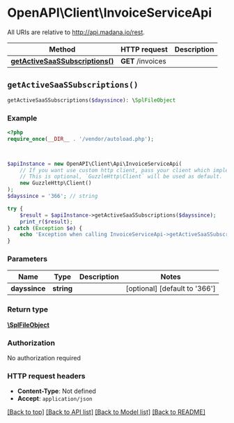 # OpenAPI\Client\InvoiceServiceApi

All URIs are relative to http://api.madana.io/rest.

Method | HTTP request | Description
------------- | ------------- | -------------
[**getActiveSaaSSubscriptions()**](InvoiceServiceApi.md#getActiveSaaSSubscriptions) | **GET** /invoices | 


## `getActiveSaaSSubscriptions()`

```php
getActiveSaaSSubscriptions($dayssince): \SplFileObject
```



### Example

```php
<?php
require_once(__DIR__ . '/vendor/autoload.php');



$apiInstance = new OpenAPI\Client\Api\InvoiceServiceApi(
    // If you want use custom http client, pass your client which implements `GuzzleHttp\ClientInterface`.
    // This is optional, `GuzzleHttp\Client` will be used as default.
    new GuzzleHttp\Client()
);
$dayssince = '366'; // string

try {
    $result = $apiInstance->getActiveSaaSSubscriptions($dayssince);
    print_r($result);
} catch (Exception $e) {
    echo 'Exception when calling InvoiceServiceApi->getActiveSaaSSubscriptions: ', $e->getMessage(), PHP_EOL;
}
```

### Parameters

Name | Type | Description  | Notes
------------- | ------------- | ------------- | -------------
 **dayssince** | **string**|  | [optional] [default to &#39;366&#39;]

### Return type

[**\SplFileObject**](../Model/\SplFileObject.md)

### Authorization

No authorization required

### HTTP request headers

- **Content-Type**: Not defined
- **Accept**: `application/json`

[[Back to top]](#) [[Back to API list]](../../README.md#endpoints)
[[Back to Model list]](../../README.md#models)
[[Back to README]](../../README.md)
